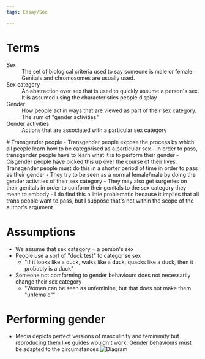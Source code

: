 ```yaml
---
tags: Essay/Soc

---
```

# Terms
<dl>
	<dt>Sex</dt>
	<dd>The set of biological criteria used to say someone is male or female. Genitals and chromosomes are usually used.</dd>
	<dt>Sex category</dt>
	<dd>An abstraction over sex that is used to quickly assume a person's sex. It is assumed using the characteristics people display</dd>
	<dt>Gender</dt>
	<dd>How people act in ways that are viewed as part of their sex category. The sum of "gender activities"</dd>
	<dt>Gender activities</dt>
	<dd>Actions that are associated with a particular sex category</dd>
</dl>
# Transgender people
- Transgender people expose the process by which all people learn how to be categorised as a particular sex
- In order to pass, transgender people have to learn what it is to perform their gender
- Cisgender people have picked this up over the course of their lives. Transgender people must do this in a shorter period of time in order to pass as their gender
- They try to be seen as a normal female/male by doing the gender activities of their sex category
- They may also get surgeries on their genitals in order to conform their genitals to the sex category they mean to embody
- I do find this a little problematic because it implies that all trans people want to pass, but I suppose that's not within the scope of the author's argument

# Assumptions
- We assume that sex category = a person's sex
- People use a sort of "duck test" to categorise sex
	- "If it looks like a duck, walks like a duck, quacks like a duck, then it probably is a duck"
- Someone not comforming to gender behaviours does not necessarily change their sex category
	- "Women can be seen as unfeminine, but that does not make them "unfemale""

# Performing gender
- Media depicts perfect versions of masculinity and feminimity but reproducing them like guides wouldn't work. Gender behaviours must be adapted to the circumstances
![Diagram](https://onlinelibrary.wiley.com/cms/asset/a66299e6-bd0b-495e-bce1-9f589d0e6870/bsd240-fig-0001-m.jpg)